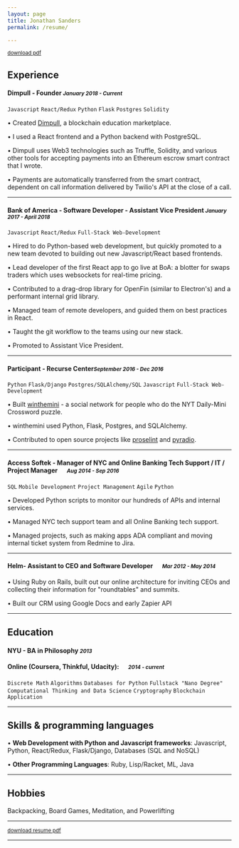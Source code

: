 ```yaml
---
layout: page
title: Jonathan Sanders
permalink: /resume/

---
```

<small>[download pdf](https://github.com/j10sanders/j10sanders.github.io/raw/master/JonathanSandersResume.pdf)</small>

## Experience


#### Dimpull - Founder <small>*January 2018 - Current*</small>
`Javascript` `React/Redux` `Python` `Flask` `Postgres` `Solidity`

•	Created [Dimpull](https://www.dimpull.com), a blockchain education marketplace.  

•	I used a React frontend and a Python backend with PostgreSQL.   

•	Dimpull uses Web3 technologies such as Truffle, Solidity, and various other tools for accepting payments into an Ethereum escrow smart contract that I wrote.

•	Payments are automatically transferred from the smart contract, dependent on call information delivered by Twilio's API at the close of a call.


---

#### Bank of America - Software Developer - Assistant Vice President <small>*January 2017 - April 2018*</small>
`Javascript` `React/Redux` `Full-Stack Web-Development`

•	Hired to do Python-based web development, but quickly promoted to a new team devoted to building out new Javascript/React based frontends.

•	Lead developer of the first React app to go live at BoA: a blotter for swaps traders which uses websockets for real-time pricing.

•	Contributed to a drag-drop library for OpenFin (similar to Electron's) and a performant internal grid library.

•	Managed team of remote developers, and guided them on best practices in React.

•	Taught the git workflow to the teams using our new stack.

•	Promoted to Assistant Vice President.


---

#### Participant - Recurse Center<small>*September 2016 - Dec 2016*</small>
`Python` `Flask/Django` `Postgres/SQLAlchemy/SQL` `Javascript` `Full-Stack Web-Development`

•	Built [winthemini](https://github.com/j10sanders/crossword) - a social network for people who do the NYT Daily-Mini Crossword puzzle.

•	winthemini used Python, Flask, Postgres, and SQLAlchemy.

•	Contributed to open source projects like [proselint](https://github.com/amperser/proselint) and [pyradio](https://github.com/coderholic/pyradio).


---


#### Access Softek - Manager of NYC and Online Banking Tech Support / IT / Project Manager &emsp; <small>*Aug 2014 - Sep 2016*</small>

`SQL` `Mobile Development` `Project Management` `Agile` `Python`


•	Developed Python scripts to monitor our hundreds of APIs and internal services.


•	Managed NYC tech support team and all Online Banking tech support.


•	Managed projects, such as making apps ADA compliant and moving internal ticket system from Redmine to Jira.


---

#### Helm- Assistant to CEO and Software Developer &emsp; <small>*Mar 2012 - May 2014*</small>


•	Using Ruby on Rails, built out our online architecture for inviting CEOs and collecting their information for "roundtables" and summits.

•	Built our CRM using Google Docs and early Zapier API


---

## Education

#### NYU - BA in Philosophy <small>*2013*</small>


#### Online (Coursera, Thinkful, Udacity): &emsp; <small>*2014 - current*</small>
`Discrete Math` `Algorithms` `Databases for Python` `Fullstack "Nano Degree"` `Computational Thinking and Data Science` `Cryptography` `Blockchain Application` 

---


## Skills & programming languages

•	**Web Development with Python and Javascript frameworks**: Javascript, Python, React/Redux, Flask/Django, Databases (SQL and NoSQL)

•	**Other Programming Languages**: Ruby, Lisp/Racket, ML, Java



---
## Hobbies

Backpacking, Board Games, Meditation, and Powerlifting 

---

<small>[download resume pdf](https://github.com/j10sanders/j10sanders.github.io/raw/master/JonathanSandersResume.pdf)</small>

---

[homepage]: https://j10sanders.github.io/about/
[twitter]: https://twitter.com/jps458
[twit]: http://cdn-careers.sstatic.net/careers/Img/icon-twitter.png?v=b1bd58ad2034
